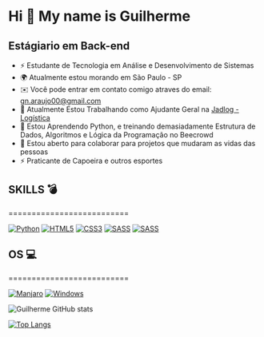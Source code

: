 Hi 👋 My name is Guilherme
==========================

Estágiario em Back-end
-----------------------------

* ⚡  Estudante de Tecnologia em Análise e Desenvolvimento de Sistemas
* 🌍  Atualmente estou morando em São Paulo - SP
* ✉️  Você pode entrar em contato comigo atraves do email: gn.araujo00@gmail.com
* 🚀  Atualmente Estou Trabalhando como Ajudante Geral na [Jadlog - Logística](https://www.jadlog.com.br/jadlog/home)
* 🧠  Estou Aprendendo Python, e treinando demasiadamente Estrutura de Dados, Algoritmos e Lógica da Programação no Beecrowd
* 🤝  Estou aberto para colaborar para projetos que mudaram as vidas das pessoas
* ⚡  Praticante de Capoeira e outros esportes

## SKILLS 💣
==========================

[![Python](https://img.shields.io/badge/Python-FFD43B?style=for-the-badge&logo=python&logoColor=blue)](https://www.python.org/)
[![HTML5](https://img.shields.io/badge/HTML5-E34F26?style=for-the-badge&logo=html5&logoColor=white)]()
[![CSS3](https://img.shields.io/badge/CSS3-1572B6?style=for-the-badge&logo=css3&logoColor=white)](https://www.python.org/)
[![SASS](https://img.shields.io/badge/Sass-CC6699?style=for-the-badge&logo=sass&logoColor=white)](https://sass-lang.com/)
[![SASS](https://img.shields.io/badge/Bootstrap-563D7C?style=for-the-badge&logo=bootstrap&logoColor=white)](https://sass-lang.com/)



## OS 💻
==========================

[![Manjaro](https://img.shields.io/badge/manjaro-35BF5C?style=for-the-badge&logo=manjaro&logoColor=white)](https://manjaro.org/)
[![Windows](https://img.shields.io/badge/Windows-0078D6?style=for-the-badge&logo=windows&logoColor=white)](https://www.microsoft.com/pt-br/windows/)

![Guilherme GitHub stats](https://github-readme-stats.vercel.app/api?username=guilherme-na&show_icons=true&theme=dracula)

[![Top Langs](https://github-readme-stats.vercel.app/api/top-langs/?username=guilherme-na&layout=compact)](https://github.com/anuraghazra/github-readme-stats)

